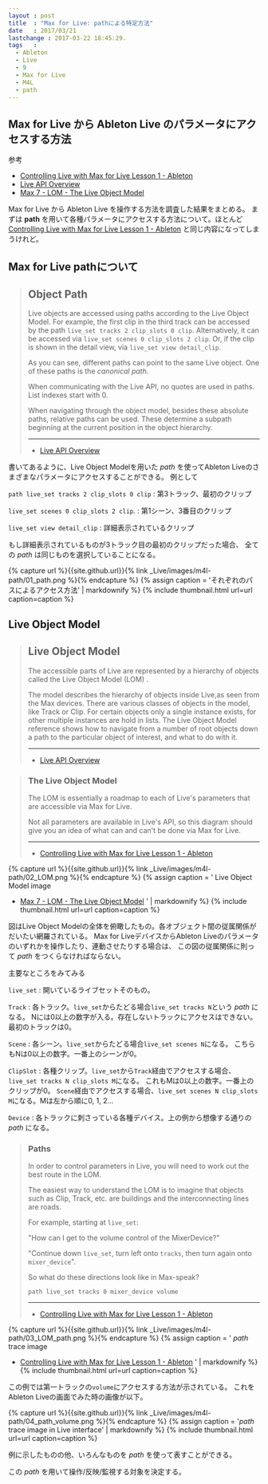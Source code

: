 ```yaml
---
layout : post
title  : "Max for Live: pathによる特定方法"
date   : 2017/03/21
lastchange : 2017-03-22 18:45:29.
tags   :
  - Ableton
  - Live
  - 9
  - Max for Live
  - M4L
  - path
---
```


## Max for Live から Ableton Live のパラメータにアクセスする方法

参考

* [Controlling Live with Max for Live Lesson 1 - Ableton](https://help.ableton.com/hc/en-us/articles/209071389-Controlling-Live-with-Max-for-Live-Lesson-1)
* [Live API Overview](https://docs.cycling74.com/max7/vignettes/live_api_overview)
* [Max 7 - LOM - The Live Object Model](https://docs.cycling74.com/max7/vignettes/live_object_model)

Max for Live から Ableton Live を操作する方法を調査した結果をまとめる。
まずは **path** を用いて各種パラメータにアクセスする方法について。ほとんど
[Controlling Live with Max for Live Lesson 1 - Ableton](https://help.ableton.com/hc/en-us/articles/209071389-Controlling-Live-with-Max-for-Live-Lesson-1)
と同じ内容になってしまうけれど。

## Max for Live pathについて

> ## Object Path
> 
> Live objects are accessed using paths according to the Live Object Model.
> For example, the first clip in the third track can be accessed by the path `live_set tracks 2 clip_slots 0 clip`.
> Alternatively, it can be accessed via `live_set scenes 0 clip_slots 2 clip`.
> Or, if the clip is shown in the detail view, via `live_set view detail_clip`.
> 
> As you can see, different paths can point to the same Live object. 
> One of these paths is the *canonical path*.
> 
> When communicating with the Live API, no quotes are used in paths.
> List indexes start with 0.
> 
> When navigating through the object model,
> besides these absolute paths, relative paths can be used.
> These determine a subpath beginning at the current position in the object hierarchy. 
>
> ---
> 
> * [Live API Overview](https://docs.cycling74.com/max7/vignettes/live_api_overview)

書いてあるように、Live Object Modelを用いた *path* を使ってAbleton Liveのさまざまなパラメータにアクセスすることができる。
例として

`path live_set tracks 2 clip_slots 0 clip`
: 第3トラック、最初のクリップ

`live_set scenes 0 clip_slots 2 clip`.
: 第1シーン、3番目のクリップ

`live_set view detail_clip`
: 詳細表示されているクリップ

もし詳細表示されているものが3トラック目の最初のクリップだった場合、
全ての *path* は同じものを選択していることになる。

{% capture url %}{{site.github.url}}{% link _Live/images/m4l-path/01_path.png %}{% endcapture %}
{% assign caption = 'それぞれのパスによるアクセス方法' | markdownify %}
{% include thumbnail.html url=url caption=caption %}

## Live Object Model


> ## Live Object Model
> 
> The accessible parts of Live are represented by a hierarchy of objects called the Live Object Model (LOM) .
> 
> The model describes the hierarchy of objects inside Live,as seen from the Max devices. 
> There are various classes of objects in the model, like Track or Clip.
> For certain objects only a single instance exists, for other multiple instances are hold in lists.
> The Live Object Model reference shows how to navigate from a number of root objects
> down a path to the particular object of interest, and what to do with it.
> 
> ---
> 
> * [Live API Overview](https://docs.cycling74.com/max7/vignettes/live_api_overview)

> ### The Live Object Model
> 
> The LOM is essentially a roadmap to each of Live's parameters that are accessible via Max for Live. 
> 
> Not all parameters are available in Live's API, so this diagram should give you an idea of what can and can't be done via Max for Live.
>
> ---
> 
> * [Controlling Live with Max for Live Lesson 1 - Ableton](https://help.ableton.com/hc/en-us/articles/209071389-Controlling-Live-with-Max-for-Live-Lesson-1)



{% capture url %}{{site.github.url}}{% link _Live/images/m4l-path/02_LOM.png %}{% endcapture %}
{% assign caption = '
Live Object Model image

* [Max 7 - LOM - The Live Object Model](https://docs.cycling74.com/max7/vignettes/live_object_model)
' | markdownify %}
{% include thumbnail.html url=url caption=caption %}





図はLive Object Modelの全体を俯瞰したもの。各オブジェクト間の従属関係がだいたい網羅されている。
Max for LiveデバイスからAbleton Liveのパラメータのいずれかを操作したり、連動させたりする場合は、
この図の従属関係に則って *path* をつくらなければならない。

主要なところをみてみる

`live_set`
: 開いているライブセットそのもの。

`Track`
: 各トラック。`live_set`からたどる場合`live_set tracks N`という *path* になる。
Nには0以上の数字が入る。存在しないトラックにアクセスはできない。最初のトラックは0。

`Scene`
: 各シーン。`live_set`からたどる場合`live_set scenes N`になる。
こちらもNは0以上の数字。一番上のシーンが0。

`ClipSlot`
: 各種クリップ。`live_set`から`Track`経由でアクセスする場合、`live_set tracks N clip_slots M`になる。
これもMは0以上の数字。一番上のクリップが0。
`Scene`経由でアクセスする場合、`live_set scenes N clip_slots M`になる。Mは左から順に0, 1, 2...

`Device`
: 各トラックに刺さっている各種デバイス。上の例から想像する通りの *path* になる。

> ### Paths
> 
> In order to control parameters in Live, you will need to work out the best route in the LOM.
> 
> The easiest way to understand the LOM is to imagine that objects such as Clip, Track, etc. are buildings and the interconnecting lines are roads.
> 
> For example, starting at `live_set`:
> 
> "How can I get to the volume control of the MixerDevice?"
> 
> "Continue down `live_set`, turn left onto `tracks`, then turn again onto `mixer_device`".
>
> So what do these directions look like in Max-speak?
>
> `path live_set tracks 0 mixer_device volume`
> 
> ---
> 
> * [Controlling Live with Max for Live Lesson 1 - Ableton](https://help.ableton.com/hc/en-us/articles/209071389-Controlling-Live-with-Max-for-Live-Lesson-1)




{% capture url %}{{site.github.url}}{% link _Live/images/m4l-path/03_LOM_path.png %}{% endcapture %}
{% assign caption = '
*path* trace image

* [Controlling Live with Max for Live Lesson 1 - Ableton](https://help.ableton.com/hc/en-us/articles/209071389-Controlling-Live-with-Max-for-Live-Lesson-1)
' | markdownify %}
{% include thumbnail.html url=url caption=caption %}




この例では第一トラックの`volume`にアクセスする方法が示されている。
これをAbleton Liveの画面でみた時の画像が以下。





{% capture url %}{{site.github.url}}{% link _Live/images/m4l-path/04_path_volume.png %}{% endcapture %}
{% assign caption = '*path* trace image in Live interface' | markdownify %}
{% include thumbnail.html url=url caption=caption %}

例に示したものの他、いろんなものを *path* を使って表すことができる。

この *path* を用いて操作/反映/監視する対象を決定する。


